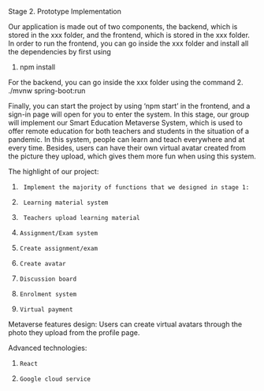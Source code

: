 Stage 2. Prototype Implementation

Our application is made out of two components, the backend, which is stored in the xxx folder, and the frontend, which is stored in the xxx folder.
In order to run the frontend, you can go inside the xxx folder and install all the dependencies by first using 
1.    npm install 

For the backend, you can go inside the xxx folder using the command 
2.   ./mvnw spring-boot:run   
     
Finally, you can start the project by using ‘npm start’ in the frontend, and a sign-in page will open for you to enter the system.
In this stage, our group will implement our Smart Education Metaverse System, which is used to offer remote education for both teachers and students in the situation of a pandemic. In this system, people can learn and teach everywhere and at every time. Besides, users can have their own virtual avatar created from the picture they upload, which gives them more fun when using this system.

The highlight of our project:
1.      Implement the majority of functions that we designed in stage 1:
2.      Learning material system 
3.      Teachers upload learning material
4.     Assignment/Exam system
5.     Create assignment/exam
6.     Create avatar
7.     Discussion board
8.     Enrolment system
9.     Virtual payment

Metaverse features design: Users can create virtual avatars through the photo they upload from the profile page.

Advanced technologies:
1.     React
2.     Google cloud service
